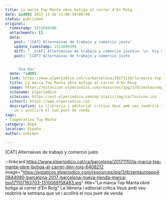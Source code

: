 ```yaml
---
title: La marca Top Manta obre botiga al carrer d'En Roig
date: &id001 2017-11-26 11:06:36+00:00
status: published
original:
  timestamp: 1511694396
  attachments: []
  data:
    post: '[CAT] Alternaivas de trabajo y comercio justo'
    update_timestamp: 1511694396
    diff: "  [CAT] Alternaivas de trabajo y comercio justo\n- \n- Via Xes"
    past: '[CAT] Alternaivas de trabajo y comercio justo


      Via Xes'
  date: *id001
  link: https://www.elperiodico.cat/ca/barcelona/20171110/la-marca-top-manta-obre-botiga-al-carrer-den-roig-6408212
  title: La marca Top Manta obre botiga al carrer d'En Roig
  image: https://estaticos.elperiodico.com/resources/jpg/3/8/zentauroepp40844080-barcelona-2017-barcelona-nueva-tienda-marca-top171107163703-1510069158483.jpg
  sitename: elperiodico
  siteicon: https://est.elperiodico.com/ep-static/img/ca/favicon.ico
  siteurl: https://www.elperiodico.cat
  description: La llibreria i editorial crítica Veus amb veu reobrirà la setmana que
    ve i acollirà el nou punt de venda
tags:
- Cooperativa Top Manta
category: Ropa
location: España
author: vokimon

---
```

[CAT] Alternaivas de trabajo y comercio justo

:::linkcard https://www.elperiodico.cat/ca/barcelona/20171110/la-marca-top-manta-obre-botiga-al-carrer-den-roig-6408212 image="https://estaticos.elperiodico.com/resources/jpg/3/8/zentauroepp40844080-barcelona-2017-barcelona-nueva-tienda-marca-top171107163703-1510069158483.jpg" title="La marca Top Manta obre botiga al carrer d'En Roig"
    La llibreria i editorial crítica Veus amb veu reobrirà la setmana que ve i acollirà el nou punt de venda

